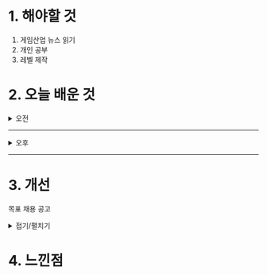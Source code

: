 
# 1. 해야할 것

1. 게임산업 뉴스 읽기 
2. 개인 공부  
3. 레벨 제작



# 2. 오늘 배운 것

<details>
<summary>오전</summary>

## 오늘의 뉴스
### [기사:넷마블 전환배치](https://www.gamemeca.com/view.php?gid=1757158)
![image](https://github.com/user-attachments/assets/aac1316e-c220-4b29-b95d-a1592b398872)
```
유니티 엔진에서 언리얼 엔진으로?
엔진 자체가 다르기때문에 이런 전환배치, 엔진 프로젝트가 다른,는 다분히 고의성이 보인다.
나가라는 뜻이겠지?
이전에 보았던 해고율의 어두운 면인가?
잘 풀렸으면 좋겠다.
```
</details>

****

<details>
<summary>오후</summary>


</details>

****


# 3. 개선
목표 채용 공고

<details>
<summary>접기/펼치기</summary>

![image](https://github.com/user-attachments/assets/20a1b919-21ee-4627-be48-4455dd8cccb3)

## 레벨 구상
[유튜브: 오버킬 시나리오 시연](https://www.youtube.com/watch?v=r1ylKBzTy9g)

[유튜브: 오버킬 정예 시연](https://www.youtube.com/watch?v=33MR3MifGbU)

[나무위키: 오버킬](https://namu.wiki/w/%ED%94%84%EB%A1%9C%EC%A0%9D%ED%8A%B8%20%EC%98%A4%EB%B2%84%ED%82%AC)
</details>



# 4. 느낀점
